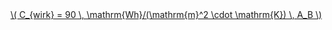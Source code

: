 <a href="/eco2_guide_center/1.%20ECO2%20Logic%20Guide/Hee1_Equation_List.html" class="equation-link" target="_blank" rel="noopener noreferrer">
  \( C_{wirk} = 90 \, \mathrm{Wh}/(\mathrm{m}^2 \cdot \mathrm{K}) \, A_B \)
</a>
